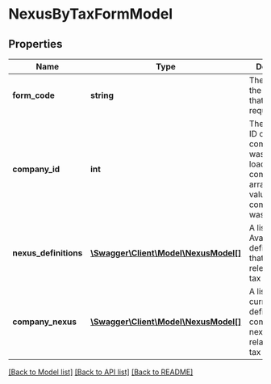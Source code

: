 # NexusByTaxFormModel

## Properties
Name | Type | Description | Notes
------------ | ------------- | ------------- | -------------
**form_code** | **string** | The code of the tax form that was requested | [optional] 
**company_id** | **int** | The company ID of the company that was used to load the companyNexus array.  If this value is null, no company data was loaded. | [optional] 
**nexus_definitions** | [**\Swagger\Client\Model\NexusModel[]**](NexusModel.md) | A list of all Avalara-defined nexus that are relevant to this tax form | [optional] 
**company_nexus** | [**\Swagger\Client\Model\NexusModel[]**](NexusModel.md) | A list of all currently-defined company nexus that are related to this tax form | [optional] 

[[Back to Model list]](../README.md#documentation-for-models) [[Back to API list]](../README.md#documentation-for-api-endpoints) [[Back to README]](../README.md)


